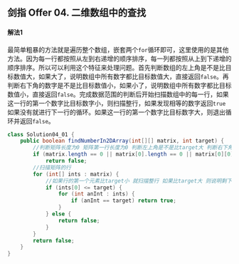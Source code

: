 ## 剑指 Offer 04. 二维数组中的查找

#### 解法1

​		最简单粗暴的方法就是遍历整个数组，嵌套两个`for`循环即可，这里使用的是其他方法。因为每一行都按照从左到右递增的顺序排序，每一列都按照从上到下递增的顺序排序。所以可以利用这个特征来处理问题。首先判断数组的左上角是不是比目标数值大，如果大了，说明数组中所有数字都比目标数值大，直接返回`false`。再判断右下角的数字是不是比目标数值小，如果小了，说明数组中所有数字都比目标数值小，直接返回`false`。完成数据范围的判断后开始扫描数组中的每一行，如果这一行的第一个数字比目标数字小，则扫描整行，如果发现相等的数字返回`true`如果没有就进行下一行的循环。如果这一行的第一个数字比目标数字大，则退出循环并返回`false`。

```java
class Solution04_01 {
    public boolean findNumberIn2DArray(int[][] matrix, int target) {
        //判断矩阵长度为0 矩阵第一行长度为0 判断左上角是不是比target大 判断右下角是不是比target小（是不是在矩阵的范围内）
        if (matrix.length == 0 || matrix[0].length == 0 || matrix[0][0] > target || matrix[matrix.length - 1][matrix[matrix.length - 1].length - 1] < target)
            return false;
        //扫描矩阵的行
        for (int[] ints : matrix) {
            //如果行的第一个元素比target小 就扫描整行 如果比target大 则说明剩下的元素也比target大 就退出循环
            if (ints[0] <= target) {
                for (int anInt : ints) {
                    if (anInt == target) return true;
                }
            } else {
                return false;
            }
        }
        return false;
    }
}
```

